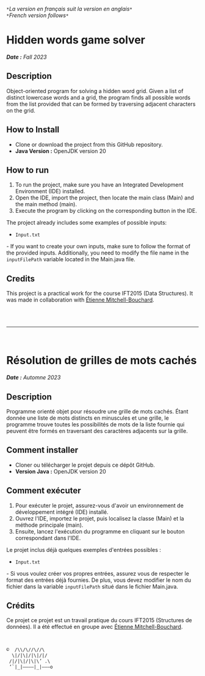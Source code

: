 `*`*La version en français suit la version en anglais*`*`  
`*`*French version follows*`*`

# Hidden words game solver

***Date :** Fall 2023*

## Description

Object-oriented program for solving a hidden word grid. Given a list of distinct lowercase words and a grid, the program finds all possible words from the list provided that can be formed by traversing adjacent characters on the grid.

## How to Install

* Clone or download the project from this GitHub repository.
* **Java Version :** OpenJDK version 20

## How to run

1.  To run the project, make sure you have an Integrated Development Environment (IDE) installed.
2.  Open the IDE, import the project, then locate the main class (Main) and the main method (main).
3.  Execute the program by clicking on the corresponding button in the IDE.

The project already includes some examples of possible inputs:

* `Input.txt`

*-* If you want to create your own inputs, make sure to follow the format of the provided inputs. Additionally, you need to modify the file name in the `inputFilePath` variable located in the Main.java file.

## Credits

This project is a practical work for the course IFT2015 (Data Structures). It was made in collaboration with [Étienne Mitchell-Bouchard](https://github.com/DarkZant).

<br><br>
___

<br>

# Résolution de grilles de mots cachés

***Date :** Automne 2023*

## Description

Programme orienté objet pour résoudre une grille de mots cachés. Étant donnée une liste de mots distincts en minuscules et une grille, le programme trouve toutes les possibilités de mots de la liste fournie qui peuvent être formés en traversant des caractères adjacents sur la grille.

## Comment installer

* Cloner ou télécharger le projet depuis ce dépôt GitHub.
* **Version Java :** OpenJDK version 20

## Comment exécuter

1. Pour exécuter le projet, assurez-vous d'avoir un environnement de développement intégré (IDE) installé.
2. Ouvrez l'IDE, importez le projet, puis localisez la classe (Main) et la méthode principale (main). 
3. Ensuite, lancez l'exécution du programme en cliquant sur le bouton correspondant dans l'IDE.

Le projet inclus déjà quelques exemples d'entrées possibles :

* `Input.txt`

*-* Si vous voulez créer vos propres entrées, assurez vous de respecter le format des entrées déjà fournies. De plus, vous devez modifier le nom du fichier dans la variable `inputFilePath` situé dans le fichier Main.java.


## Crédits

Ce projet ce projet est un travail pratique du cours IFT2015 (Structures de données). Il a été effectué en groupe avec [Étienne Mitchell-Bouchard](https://github.com/DarkZant).

<br>

```txt
©  /\\/\//\//\
  \|/|\|/|\|/|/
 /|/|\|/|\|\’ .\
 ‘`|_|————|_|———o
```
